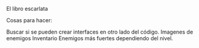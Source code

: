 El libro escarlata

Cosas para hacer:

Buscar si se pueden crear interfaces en otro lado del código.
Imagenes de enemigos
Inventario
Enemigos más fuertes dependiendo del nivel.
